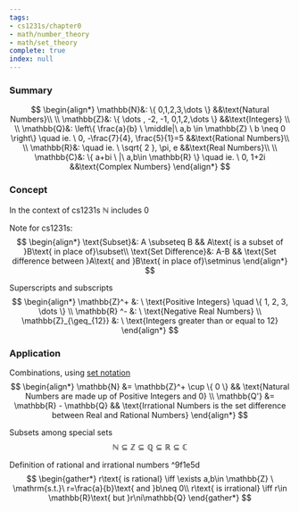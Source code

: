 ```yaml
---
tags:
- cs1231s/chapter0
- math/number_theory
- math/set_theory
complete: true
index: null
---
```


### Summary
$$
\begin{align*}
\mathbb{N}&: \{ 0,1,2,3,\dots \} &&\text{Natural Numbers}\\
\\
\mathbb{Z}&: \{ \dots , -2, -1, 0,1,2,\dots \} &&\text{Integers} \\
\\
\mathbb{Q}&: \left\{  \frac{a}{b} \ \middle|\ a,b \in \mathbb{Z} \ b \neq 0 \right\} \quad ie. \ 0, -\frac{7}{4}, \frac{5}{1}=5 &&\text{Rational Numbers}\\
\\
\mathbb{R}&: \quad ie. \ \sqrt{ 2 }, \pi, e &&\text{Real Numbers}\\
\\
\mathbb{C}&: \{ a+bi \ |\ a,b\in \mathbb{R} \} \quad ie. \ 0, 1+2i &&\text{Complex Numbers}
\end{align*}
$$

### Concept
In the context of cs1231s $\mathbb{N}$ includes 0

Note for cs1231s:
$$
\begin{align*}
\text{Subset}&: A \subseteq B && A\text{ is a subset of }B\text{ in place of}\subset\\
\text{Set Difference}&: A-B && \text{Set difference between }A\text{ and }B\text{ in place of}\setminus
\end{align*}
$$

Superscripts and subscripts
$$
\begin{align*}
\mathbb{Z}^+ &: \ \text{Positive Integers} \quad \{ 1, 2, 3, \dots \} \\
\mathbb{R} ^- &: \ \text{Negative Real Numbers} \\
\mathbb{Z}_{\geq_{12}} &: \ \text{Integers greater than or equal to 12}
\end{align*}
$$

### Application
Combinations, using [set notation](/labyrinth/notes/math/cs1231s/sets#^490492)
$$
\begin{align*}
\mathbb{N} &= \mathbb{Z}^+ \cup \{ 0 \} && \text{Natural Numbers are made up of Positive Integers and 0} \\
\mathbb{Q'} &= \mathbb{R} - \mathbb{Q} && \text{Irrational Numbers is the set difference between Real and Rational Numbers}
\end{align*}
$$

Subsets among special sets
$$
\mathbb{N} \subseteq \mathbb{Z} \subseteq \mathbb{Q} \subseteq \mathbb{R} \subseteq \mathbb{C}
$$

Definition of rational and irrational numbers ^9f1e5d
$$
\begin{gather*}
r\text{ is rational} \iff \exists a,b\in \mathbb{Z} \ \mathrm{s.t.}\ r=\frac{a}{b}\text{ and }b\neq 0\\
r\text{ is irrational} \iff r\in \mathbb{R}\text{ but }r\ni\mathbb{Q}
\end{gather*}
$$